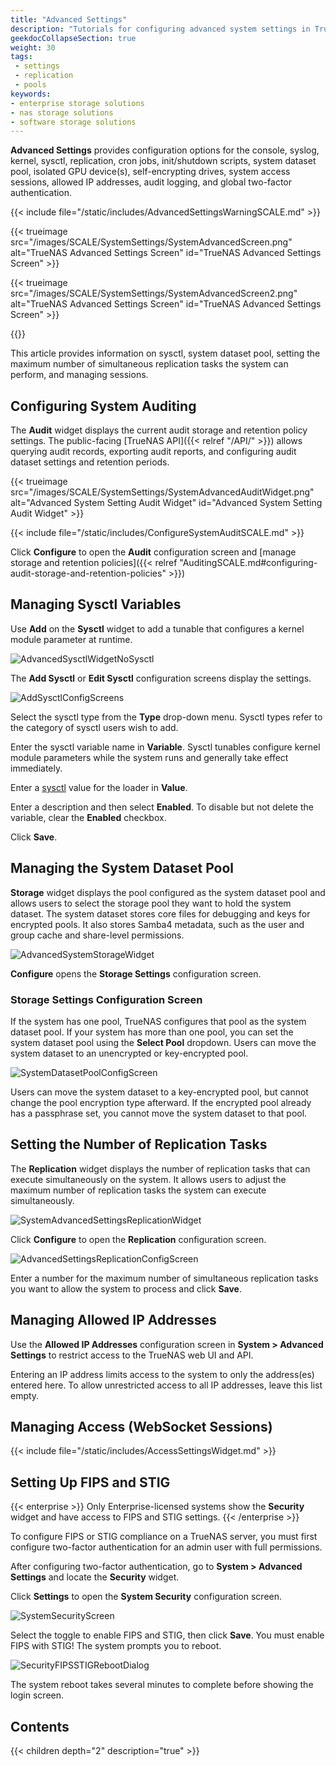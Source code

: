 ```yaml
---
title: "Advanced Settings"
description: "Tutorials for configuring advanced system settings in TrueNAS."
geekdocCollapseSection: true
weight: 30
tags:
 - settings
 - replication
 - pools
keywords:
- enterprise storage solutions
- nas storage solutions
- software storage solutions
---
```


**Advanced Settings** provides configuration options for the console, syslog, kernel, sysctl, replication, cron jobs, init/shutdown scripts, system dataset pool, isolated GPU device(s), self-encrypting drives, system access sessions, allowed IP addresses, audit logging, and global two-factor authentication.

{{< include file="/static/includes/AdvancedSettingsWarningSCALE.md" >}}

{{< trueimage src="/images/SCALE/SystemSettings/SystemAdvancedScreen.png" alt="TrueNAS Advanced Settings Screen" id="TrueNAS Advanced Settings Screen" >}}

{{< trueimage src="/images/SCALE/SystemSettings/SystemAdvancedScreen2.png" alt="TrueNAS Advanced Settings Screen" id="TrueNAS Advanced Settings Screen" >}}

{{<include file="/static/includes/addcolumnorganizer.md">}}

This article provides information on sysctl, system dataset pool, setting the maximum number of simultaneous replication tasks the system can perform, and managing sessions.

## Configuring System Auditing

The **Audit** widget displays the current audit storage and retention policy settings. The public-facing [TrueNAS API]({{< relref "/API/" >}}) allows querying audit records, exporting audit reports, and configuring audit dataset settings and retention periods.

{{< trueimage src="/images/SCALE/SystemSettings/SystemAdvancedAuditWidget.png" alt="Advanced System Setting Audit Widget" id="Advanced System Setting Audit Widget" >}}

{{< include file="/static/includes/ConfigureSystemAuditSCALE.md" >}}

Click **Configure** to open the **Audit** configuration screen and [manage storage and retention policies]({{< relref "AuditingSCALE.md#configuring-audit-storage-and-retention-policies" >}})

## Managing Sysctl Variables

Use **Add** on the **Sysctl** widget to add a tunable that configures a kernel module parameter at runtime.

![AdvancedSysctlWidgetNoSysctl](/images/SCALE/SystemSettings/AdvancedSysctlWidget.png "TrueNAS Advanced Settings Sysctl Widget")

The **Add Sysctl** or **Edit Sysctl** configuration screens display the settings.

![AddSysctlConfigScreens](/images/SCALE/SystemSettings/AddSysctlConfigScreen.png "TrueNAS Add Sysctl Screen")

Select the sysctl type from the **Type** drop-down menu. Sysctl types refer to the category of sysctl users wish to add.

Enter the sysctl variable name in **Variable**. Sysctl tunables configure kernel module parameters while the system runs and generally take effect immediately.

Enter a [sysctl](https://man7.org/linux/man-pages/man8/sysctl.8.html) value for the loader in **Value**.

Enter a description and then select **Enabled**. To disable but not delete the variable, clear the **Enabled** checkbox.

Click **Save**.

## Managing the System Dataset Pool

**Storage** widget displays the pool configured as the system dataset pool and allows users to select the storage pool they want to hold the system dataset.
The system dataset stores core files for debugging and keys for encrypted pools.
It also stores Samba4 metadata, such as the user and group cache and share-level permissions.

![AdvancedSystemStorageWidget](/images/SCALE/SystemSettings/AdvancedSystemStorageWidget.png "TrueNAS Advanced System Dataset Pool Widget")

**Configure** opens the **Storage Settings** configuration screen.

### Storage Settings Configuration Screen

If the system has one pool, TrueNAS configures that pool as the system dataset pool.
If your system has more than one pool, you can set the system dataset pool using the **Select Pool** dropdown.
Users can move the system dataset to an unencrypted or key-encrypted pool.

![SystemDatasetPoolConfigScreen](/images/SCALE/SystemSettings/SystemStorageConfigScreen.png "TrueNAS Advanced Settings System Dataset Pool Screen")

Users can move the system dataset to a key-encrypted pool, but cannot change the pool encryption type afterward.
If the encrypted pool already has a passphrase set, you cannot move the system dataset to that pool.

## Setting the Number of Replication Tasks

The **Replication** widget displays the number of replication tasks that can execute simultaneously on the system. It allows users to adjust the maximum number of replication tasks the system can execute simultaneously.

![SystemAdvancedSettingsReplicationWidget](/images/SCALE/SystemSettings/SystemAdvancedSettingsReplicationWidget.png "TrueNAS Advanced Settings Replication Widget")

Click **Configure** to open the **Replication** configuration screen.

![AdvancedSettingsReplicationConfigScreen](/images/SCALE/SystemSettings/AdvancedSettingsReplicationConfigScreen.png "TrueNAS Advanced Settings Replication Screen")

Enter a number for the maximum number of simultaneous replication tasks you want to allow the system to process and click **Save**.

## Managing Allowed IP Addresses

Use the **Allowed IP Addresses** configuration screen in **System > Advanced Settings** to restrict access to the TrueNAS web UI and API.

Entering an IP address limits access to the system to only the address(es) entered here. To allow unrestricted access to all IP addresses, leave this list empty.

## Managing Access (WebSocket Sessions)

{{< include file="/static/includes/AccessSettingsWidget.md" >}}

<div class="noprint">

## Setting Up FIPS and STIG
{{< enterprise >}}
Only Enterprise-licensed systems show the **Security** widget and have access to FIPS and STIG settings.
{{< /enterprise >}}

To configure FIPS or STIG compliance on a TrueNAS server, you must first configure two-factor authentication for an admin user with full permissions.

After configuring two-factor authentication, go to **System > Advanced Settings** and locate the **Security** widget.

Click **Settings** to open the **System Security** configuration screen.

![SystemSecurityScreen](/images/SCALE/SystemSettings/SystemSecurityScreen.png "System Security Screen")

Select the toggle to enable FIPS and STIG, then click **Save**. You must enable FIPS with STIG!
The system prompts you to reboot.

![SecurityFIPSSTIGRebootDialog](/images/SCALE/SystemSettings/SecurityFIPSSTIGRebootDialog.png "Reboot Require Dialog")

The system reboot takes several minutes to complete before showing the login screen.

## Contents

{{< children depth="2" description="true" >}}

</div>
